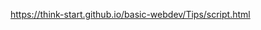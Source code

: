 <!-- # [View All Projects On WebDev](https://khushibhambri.github.io/basic-webdev/)
   
<h2 align="center">  Here is the list of my Basic Web Projects:</h2>

   ### 1.[ Github Cards](https://khushibhambri.github.io/basic-webdev/GITHUB%20PROFILES/index.html)
   ##### Get user profile cards for Github users by username.
   ### 2.[ Piano](https://khushibhambri.github.io/Piano-keyboard/)
   ##### A simple Musical Piano Keyboard. 
   ### 3.[Rock Paper Scissors](https://khushibhambri.github.io/basic-webdev/Rock%20Paper%20Scissors/rps.html)
   #####  Play the game against Computer in the leisure time.
   ### 4.[Space Animation](https://khushibhambri.github.io/basic-webdev/Animation%20project/animation_project.html)
   ##### A simple CSS space project with animations. 
   ### 5.[Cat Generator](https://khushibhambri.github.io/basic-webdev/Cat%20Generator/cat-gen.html)
   ##### Generate Cat Images and GIFs via API.
   ### 6.[Daily Tips](https://khushibhambri.github.io/basic-webdev/Tips/script.html)
   ##### Generate Tips/Advice slip using API calls.
   ### 6.[Portfolio](https://khushibhambri.github.io/basic-webdev/GITHUB%20PROFILES/index.html)
   ##### Have a look at my portfolio here and get to know about me.
    -->
   

   https://think-start.github.io/basic-webdev/Tips/script.html
